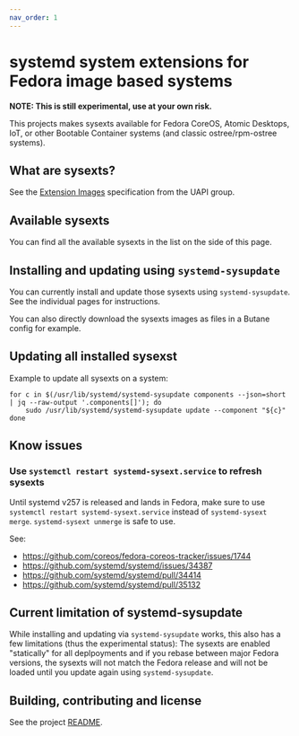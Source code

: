 ```yaml
---
nav_order: 1
---
```


# systemd system extensions for Fedora image based systems

**NOTE: This is still experimental, use at your own risk.**

This projects makes sysexts available for Fedora CoreOS, Atomic Desktops, IoT,
or other Bootable Container systems (and classic ostree/rpm-ostree systems).

## What are sysexts?

See the
[Extension Images](https://uapi-group.org/specifications/specs/extension_image/)
specification from the UAPI group.

## Available sysexts

You can find all the available sysexts in the list on the side of this page.

## Installing and updating using `systemd-sysupdate`

You can currently install and update those sysexts using `systemd-sysupdate`.
See the individual pages for instructions.

You can also directly download the sysexts images as files in a Butane config
for example.

## Updating all installed sysexst

Example to update all sysexts on a system:

```
for c in $(/usr/lib/systemd/systemd-sysupdate components --json=short | jq --raw-output '.components[]'); do
    sudo /usr/lib/systemd/systemd-sysupdate update --component "${c}"
done
```

## Know issues

### Use `systemctl restart systemd-sysext.service` to refresh sysexts

Until systemd v257 is released and lands in Fedora, make sure to use `systemctl
restart systemd-sysext.service` instead of `systemd-sysext merge`.
`systemd-sysext unmerge` is safe to use.

See:
- <https://github.com/coreos/fedora-coreos-tracker/issues/1744>
- <https://github.com/systemd/systemd/issues/34387>
- <https://github.com/systemd/systemd/pull/34414>
- <https://github.com/systemd/systemd/pull/35132>

## Current limitation of systemd-sysupdate

While installing and updating via `systemd-sysupdate` works, this also has a
few limitations (thus the experimental status): The sysexts are enabled
"statically" for all deplpoyments and if you rebase between major Fedora
versions, the sysexts will not match the Fedora release and will not be loaded
until you update again using `systemd-sysupdate`.

## Building, contributing and license

See the project [README](https://github.com/travier/fedora-sysexts-exp).
